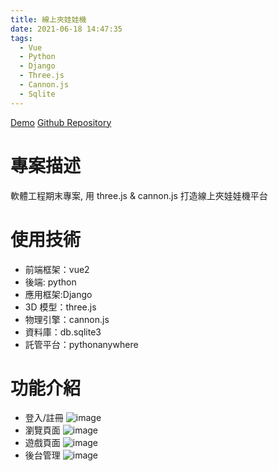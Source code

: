 ```yaml
---
title: 線上夾娃娃機
date: 2021-06-18 14:47:35
tags:
  - Vue
  - Python
  - Django
  - Three.js
  - Cannon.js
  - Sqlite
---
```


[Demo](https://pseuder.pythonanywhere.com/)
[Github Repository](https://github.com/pseuder/claw-machine)

# 專案描述

軟體工程期末專案, 用 three.js & cannon.js 打造線上夾娃娃機平台

# 使用技術

- 前端框架：vue2
- 後端: python
- 應用框架:Django
- 3D 模型：three.js
- 物理引擎：cannon.js
- 資料庫：db.sqlite3
- 託管平台：pythonanywhere

# 功能介紹

- 登入/註冊
  ![image](login.png)
- 瀏覽頁面
  ![image](show.png)
- 遊戲頁面
  ![image](play.png)
- 後台管理
  ![image](backstage.png)
